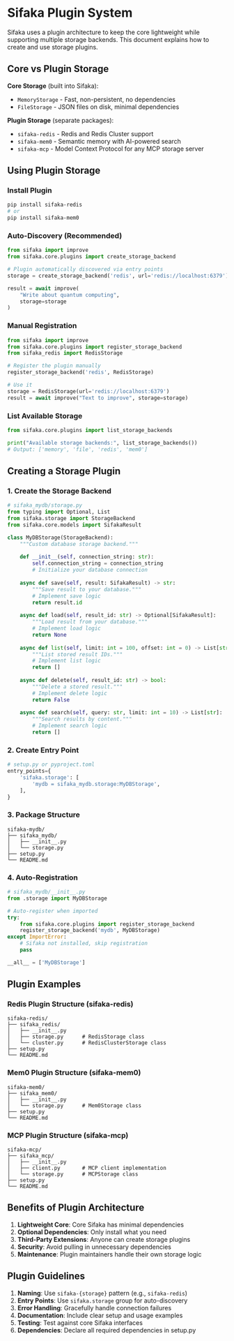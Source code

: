# Sifaka Plugin System

Sifaka uses a plugin architecture to keep the core lightweight while supporting multiple storage backends. This document explains how to create and use storage plugins.

## Core vs Plugin Storage

**Core Storage** (built into Sifaka):
- `MemoryStorage` - Fast, non-persistent, no dependencies
- `FileStorage` - JSON files on disk, minimal dependencies

**Plugin Storage** (separate packages):
- `sifaka-redis` - Redis and Redis Cluster support
- `sifaka-mem0` - Semantic memory with AI-powered search
- `sifaka-mcp` - Model Context Protocol for any MCP storage server

## Using Plugin Storage

### Install Plugin
```bash
pip install sifaka-redis
# or
pip install sifaka-mem0
```

### Auto-Discovery (Recommended)
```python
from sifaka import improve
from sifaka.core.plugins import create_storage_backend

# Plugin automatically discovered via entry points
storage = create_storage_backend('redis', url='redis://localhost:6379')

result = await improve(
    "Write about quantum computing",
    storage=storage
)
```

### Manual Registration
```python
from sifaka import improve
from sifaka.core.plugins import register_storage_backend
from sifaka_redis import RedisStorage

# Register the plugin manually
register_storage_backend('redis', RedisStorage)

# Use it
storage = RedisStorage(url='redis://localhost:6379')
result = await improve("Text to improve", storage=storage)
```

### List Available Storage
```python
from sifaka.core.plugins import list_storage_backends

print("Available storage backends:", list_storage_backends())
# Output: ['memory', 'file', 'redis', 'mem0']
```

## Creating a Storage Plugin

### 1. Create the Storage Backend

```python
# sifaka_mydb/storage.py
from typing import Optional, List
from sifaka.storage import StorageBackend
from sifaka.core.models import SifakaResult

class MyDBStorage(StorageBackend):
    """Custom database storage backend."""
    
    def __init__(self, connection_string: str):
        self.connection_string = connection_string
        # Initialize your database connection
    
    async def save(self, result: SifakaResult) -> str:
        """Save result to your database."""
        # Implement save logic
        return result.id
    
    async def load(self, result_id: str) -> Optional[SifakaResult]:
        """Load result from your database."""
        # Implement load logic
        return None
    
    async def list(self, limit: int = 100, offset: int = 0) -> List[str]:
        """List stored result IDs."""
        # Implement list logic
        return []
    
    async def delete(self, result_id: str) -> bool:
        """Delete a stored result."""
        # Implement delete logic
        return False
    
    async def search(self, query: str, limit: int = 10) -> List[str]:
        """Search results by content."""
        # Implement search logic
        return []
```

### 2. Create Entry Point

```python
# setup.py or pyproject.toml
entry_points={
    'sifaka.storage': [
        'mydb = sifaka_mydb.storage:MyDBStorage',
    ],
}
```

### 3. Package Structure

```
sifaka-mydb/
├── sifaka_mydb/
│   ├── __init__.py
│   └── storage.py
├── setup.py
└── README.md
```

### 4. Auto-Registration

```python
# sifaka_mydb/__init__.py
from .storage import MyDBStorage

# Auto-register when imported
try:
    from sifaka.core.plugins import register_storage_backend
    register_storage_backend('mydb', MyDBStorage)
except ImportError:
    # Sifaka not installed, skip registration
    pass

__all__ = ['MyDBStorage']
```

## Plugin Examples

### Redis Plugin Structure (sifaka-redis)
```
sifaka-redis/
├── sifaka_redis/
│   ├── __init__.py
│   ├── storage.py      # RedisStorage class
│   └── cluster.py      # RedisClusterStorage class
├── setup.py
└── README.md
```

### Mem0 Plugin Structure (sifaka-mem0)
```
sifaka-mem0/
├── sifaka_mem0/
│   ├── __init__.py
│   └── storage.py      # Mem0Storage class
├── setup.py
└── README.md
```

### MCP Plugin Structure (sifaka-mcp)
```
sifaka-mcp/
├── sifaka_mcp/
│   ├── __init__.py
│   ├── client.py       # MCP client implementation
│   └── storage.py      # MCPStorage class
├── setup.py
└── README.md
```

## Benefits of Plugin Architecture

1. **Lightweight Core**: Core Sifaka has minimal dependencies
2. **Optional Dependencies**: Only install what you need
3. **Third-Party Extensions**: Anyone can create storage plugins
4. **Security**: Avoid pulling in unnecessary dependencies
5. **Maintenance**: Plugin maintainers handle their own storage logic

## Plugin Guidelines

1. **Naming**: Use `sifaka-{storage}` pattern (e.g., `sifaka-redis`)
2. **Entry Points**: Use `sifaka.storage` group for auto-discovery
3. **Error Handling**: Gracefully handle connection failures
4. **Documentation**: Include clear setup and usage examples
5. **Testing**: Test against core Sifaka interfaces
6. **Dependencies**: Declare all required dependencies in setup.py